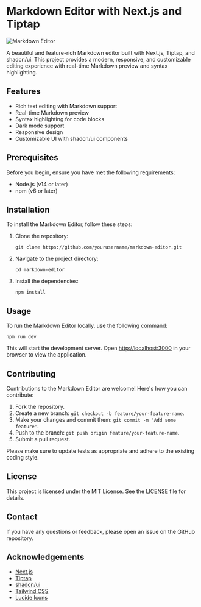 # Markdown Editor with Next.js and Tiptap

![Markdown Editor](https://source.unsplash.com/random/1200x630/?markdown,editor)

A beautiful and feature-rich Markdown editor built with Next.js, Tiptap, and shadcn/ui. This project provides a modern, responsive, and customizable editing experience with real-time Markdown preview and syntax highlighting.

## Features

- Rich text editing with Markdown support
- Real-time Markdown preview
- Syntax highlighting for code blocks
- Dark mode support
- Responsive design
- Customizable UI with shadcn/ui components

## Prerequisites

Before you begin, ensure you have met the following requirements:

- Node.js (v14 or later)
- npm (v6 or later)

## Installation

To install the Markdown Editor, follow these steps:

1. Clone the repository:

   ```
   git clone https://github.com/yourusername/markdown-editor.git
   ```

2. Navigate to the project directory:

   ```
   cd markdown-editor
   ```

3. Install the dependencies:
   ```
   npm install
   ```

## Usage

To run the Markdown Editor locally, use the following command:

```
npm run dev
```

This will start the development server. Open [http://localhost:3000](http://localhost:3000) in your browser to view the application.

## Contributing

Contributions to the Markdown Editor are welcome! Here's how you can contribute:

1. Fork the repository.
2. Create a new branch: `git checkout -b feature/your-feature-name`.
3. Make your changes and commit them: `git commit -m 'Add some feature'`.
4. Push to the branch: `git push origin feature/your-feature-name`.
5. Submit a pull request.

Please make sure to update tests as appropriate and adhere to the existing coding style.

## License

This project is licensed under the MIT License. See the [LICENSE](LICENSE) file for details.

## Contact

If you have any questions or feedback, please open an issue on the GitHub repository.

## Acknowledgements

- [Next.js](https://nextjs.org/)
- [Tiptap](https://tiptap.dev/)
- [shadcn/ui](https://ui.shadcn.com/)
- [Tailwind CSS](https://tailwindcss.com/)
- [Lucide Icons](https://lucide.dev/)
